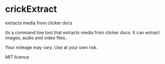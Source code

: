 # crickExtract
 extracts media from clicker docs

 Its a command line tool that extracts media from clicker docs. It can extract images, audio and video files..

 Your mileage may vary. Use at your own risk.

 MIT licence